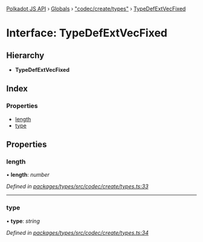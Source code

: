 [Polkadot JS API](../README.md) › [Globals](../globals.md) › ["codec/create/types"](../modules/_codec_create_types_.md) › [TypeDefExtVecFixed](_codec_create_types_.typedefextvecfixed.md)

# Interface: TypeDefExtVecFixed

## Hierarchy

* **TypeDefExtVecFixed**

## Index

### Properties

* [length](_codec_create_types_.typedefextvecfixed.md#length)
* [type](_codec_create_types_.typedefextvecfixed.md#type)

## Properties

###  length

• **length**: *number*

*Defined in [packages/types/src/codec/create/types.ts:33](https://github.com/polkadot-js/api/blob/a9211690be/packages/types/src/codec/create/types.ts#L33)*

___

###  type

• **type**: *string*

*Defined in [packages/types/src/codec/create/types.ts:34](https://github.com/polkadot-js/api/blob/a9211690be/packages/types/src/codec/create/types.ts#L34)*
